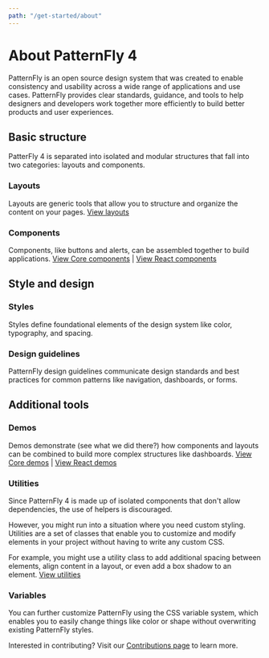 ```yaml
---
path: "/get-started/about"
---
```

# About PatternFly 4
PatternFly is an open source design system that was created to enable consistency and usability across a wide range of applications and use cases. PatternFly provides clear standards, guidance, and tools to help designers and developers work together more efficiently to build better products and user experiences.

## Basic structure
PatterFly 4 is separated into isolated and modular structures that fall into two categories: layouts and components.

### Layouts
Layouts are generic tools that allow you to structure and organize the content on your pages.
[View layouts](URL)

### Components
Components, like buttons and alerts, can be assembled together to build applications.
[View Core components](URL) | [View React components](URL)

## Style and design
### Styles
Styles define foundational elements of the design system like color, typography, and spacing.

### Design guidelines
PatternFly design guidelines communicate design standards and best practices for common patterns like navigation, dashboards, or forms.

## Additional tools
### Demos
Demos demonstrate (see what we did there?) how components and layouts can be combined to build more complex structures like dashboards.
[View Core demos](URL) | [View React demos](URL)

### Utilities
Since PatternFly 4 is made up of isolated components that don't allow dependencies, the use of helpers is discouraged.

However, you might run into a situation where you need custom styling. Utilities are a set of classes that enable you to customize and modify elements in your project without having to write any custom CSS.

For example, you might use a utility class to add additional spacing between elements, align content in a layout, or even add a box shadow to an element.
[View utilities](URL)

### Variables
You can further customize PatternFly using the CSS variable system, which enables you to easily change things like color or shape without overwriting existing PatternFly styles. <Learn more about customizing with the variable system.>

<!-- This section is WIP ** we need to wait to see how this content gets included **

Flexibility
PatternFly 4 was built to be flexible and is scoped to work in tandem with other design systems. This means you’re able to use PatternFly 4 components alongside components from systems like Bootstrap, Material.io, or older versions of PatternFly.

For example, our code is written like pf-c-alert
alert
So if you had …
Include an example -->

Interested in contributing? Visit our [Contributions page](URL) to learn more.
